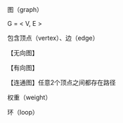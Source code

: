 图（graph）

G = < V, E >

包含顶点（vertex）、边（edge）

【无向图】

【有向图】

【连通图】任意2个顶点之间都存在路径

权重（weight）

环（loop）

